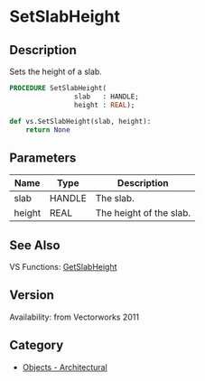 # SetSlabHeight

## Description
Sets the height of a slab.

```pascal
PROCEDURE SetSlabHeight(
				slab   : HANDLE;
				height : REAL);
```

```python
def vs.SetSlabHeight(slab, height):
    return None
```

## Parameters
|Name|Type|Description|
|---|---|---|
|slab|HANDLE|The slab.|
|height|REAL|The height of the slab.|

## See Also
VS Functions:
[GetSlabHeight](GetSlabHeight.md)

## Version
Availability: from Vectorworks 2011

## Category
* [Objects - Architectural](../Categories/Objects%20-%20Architectural.md)
